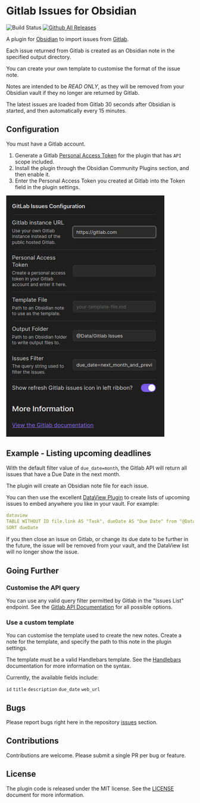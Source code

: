 Gitlab Issues for Obsidian
====

![Build Status](https://github.com/benr77/obsidian-gitlab-issues/actions/workflows/releases.yml/badge.svg)
[![Github All Releases](https://img.shields.io/github/downloads/benr77/obsidian-gitlab-issues/total.svg)]()

A plugin for [Obsidian](https://obsidian.md/) to import issues from [Gitlab](https://gitlab.com/).

Each issue returned from Gitlab is created as an Obsidian note in the specified output directory.

You can create your own template to customise the format of the issue note.

Notes are intended to be *READ ONLY*, as they will be removed from your Obsidian vault if they no longer are 
returned by Gitlab.

The latest issues are loaded from Gitlab 30 seconds after Obsidian is started, and then automatically every 15 minutes.

## Configuration

You must have a Gitlab account.

1) Generate a Gitlab [Personal Access Token](https://gitlab.com/-/profile/personal_access_tokens) for the plugin that 
   has `API` scope included.
2) Install the plugin through the Obsidian Community Plugins section, and then enable it.
3) Enter the Personal Access Token you created at Gitlab into the Token field in the plugin settings.

![Plugin Settings Screen](doc/screenshot/gitlab-issues-config-screen.png)

## Example - Listing upcoming deadlines

With the default filter value of `due_date=month`, the Gitlab API will return all issues that have a Due Date in the 
next month.

The plugin will create an Obsidian note file for each issue.

You can then use the excellent [DataView Plugin](https://github.com/blacksmithgu/obsidian-dataview) to create lists 
of upcoming issues to embed anywhere you like in your vault. For example:

```yaml
dataview
TABLE WITHOUT ID file.link AS "Task", dueDate AS "Due Date" from "@Data/Gitlab Issues"
SORT dueDate
```

If you then close an issue on Gitlab, or change its due date to be further in the future, the issue will be removed 
from your vault, and the DataView list will no longer show the issue.

## Going Further

### Customise the API query
You can use any valid query filter permitted by Gitlab in the "Issues List" endpoint. See the [Gitlab API 
Documentation](https://docs.gitlab.com/ee/api/issues.html#list-issues) for all possible options.

### Use a custom template
You can customise the template used to create the new notes. Create a note for the template, and specify the path 
to this note in the plugin settings.

The template must be a valid Handlebars template. See the [Handlebars](https://handlebarsjs.com/guide/) documentation 
for more information on the syntax.

Currently, the available fields include:

`id` `title` `description` `due_date` `web_url` 

## Bugs

Please report bugs right here in the repository [issues](https://github.com/benr77/obsidian-gitlab-issues/issues) section.

## Contributions

Contributions are welcome. Please submit a single PR per bug or feature.

## License

The plugin code is released under the MIT license. See the [LICENSE](LICENSE.txt) document for more information.
